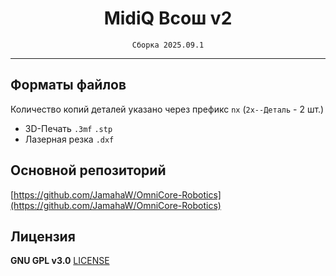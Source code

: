 <div align="center">

# MidiQ Всош v2

`Сборка 2025.09.1`

</div>

---

## Форматы файлов

Количество копий деталей указано через префикс `nx` (`2x--Деталь` - 2 шт.)

- 3D-Печать `.3mf` `.stp`
- Лазерная резка `.dxf`

## Основной репозиторий

[https://github.com/JamahaW/OmniCore-Robotics](https://github.com/JamahaW/OmniCore-Robotics)

## Лицензия

**GNU GPL v3.0** [LICENSE](https://github.com/JamahaW/OmniCore-Robotics/blob/main/LICENSE)
